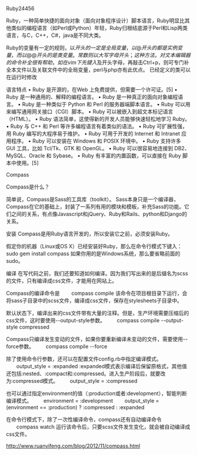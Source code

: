 Ruby24456
 
Ruby，一种简单快捷的面向对象（面向对象程序设计）脚本语言，Ruby明显比其他类似的编程语言（如Perl或Python）年轻，Ruby归根结底源于Perl和Lisp两类语言，与C，C++，C#，java是不同大类。

Ruby的变量有一定的规则，以$开头的一定是全局变量，以@开头的都是实例变量，而以@@开头的是类变量。常数则以大写字母开头；这种方法，对文本编辑器的命令补全很有帮助，如在vim下先键入$及开头字母，再敲击Ctrl+p，则可专门补全本文件以及关联文件中的全局变量，perl与php亦有此优点。
已经定义的类可以在运行时修改

语言特点
•	Ruby 是开源的，在Web 上免费提供，但需要一个许可证。[5] 
•	Ruby 是一种通用的、解释的编程语言。
•	Ruby 是一种真正的面向对象编程语言。
•	Ruby 是一种类似于 Python 和 Perl 的服务器端脚本语言。
•	Ruby 可以用来编写通用网关接口（CGI）脚本。
•	Ruby 可以被嵌入到超文本标记语言（HTML）。
•	Ruby 语法简单，这使得新的开发人员能够快速轻松地学习 Ruby。
•	Ruby 与 C++ 和 Perl 等许多编程语言有着类似的语法。
•	Ruby 可扩展性强，用 Ruby 编写的大程序易于维护。
•	Ruby 可用于开发的 Internet 和 Intranet 应用程序。
•	Ruby 可以安装在 Windows 和 POSIX 环境中。
•	Ruby 支持许多 GUI 工具，比如 Tcl/Tk、GTK 和 OpenGL。
•	Ruby 可以很容易地连接到 DB2、MySQL、Oracle 和 Sybase。
•	Ruby 有丰富的内置函数，可以直接在 Ruby 脚本中使用。[5]


Compass

Compass是什么？

简单说，Compass是Sass的工具库（toolkit）。
Sass本身只是一个编译器，Compass在它的基础上，封装了一系列有用的模块和模板，补充Sass的功能。它们之间的关系，有点像Javascript和jQuery、Ruby和Rails、python和Django的关系。

安装
Compass是用Ruby语言开发的，所以安装它之前，必须安装Ruby。

假定你的机器（Linux或OS X）已经安装好Ruby，那么在命令行模式下键入：
sudo gem install compass
如果你用的是Windows系统，那么要省略前面的sudo。

编译
在写代码之前，我们还要知道如何编译。因为我们写出来的是后缀名为scss的文件，只有编译成css文件，才能用在网站上。

Compass的编译命令是
　　compass compile
该命令在项目根目录下运行，会将sass子目录中的scss文件，编译成css文件，保存在stylesheets子目录中。

默认状态下，编译出来的css文件带有大量的注释。但是，生产环境需要压缩后的css文件，这时要使用--output-style参数。
　　compass compile --output-style compressed

Compass只编译发生变动的文件，如果你要重新编译未变动的文件，需要使用--force参数。
　　compass compile --force

除了使用命令行参数，还可以在配置文件config.rb中指定编译模式。
　　output_style = :expanded
:expanded模式表示编译后保留原格式，其他值还包括:nested、:compact和:compressed。进入生产阶段后，就要改为:compressed模式。
　　output_style = :compressed

也可以通过指定environment的值（:production或者:development），智能判断编译模式。
　　environment = :development
　　output_style = (environment == :production) ? :compressed : :expanded

在命令行模式下，除了一次性编译命令，compass还有自动编译命令
　　compass watch
运行该命令后，只要scss文件发生变化，就会被自动编译成css文件。


http://www.ruanyifeng.com/blog/2012/11/compass.html
